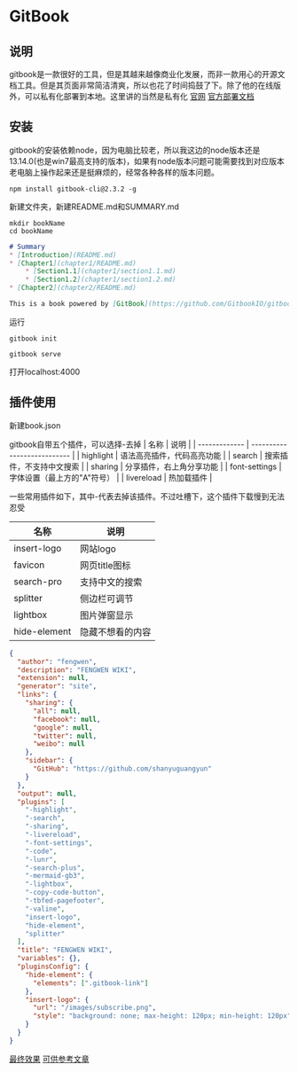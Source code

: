 # GitBook

## 说明
gitbook是一款很好的工具，但是其越来越像商业化发展，而非一款用心的开源文档工具。但是其页面非常简洁清爽，所以也花了时间捣鼓了下。除了他的在线版外，可以私有化部署到本地。这里讲的当然是私有化
[官网](https://www.gitbook.com/)
[官方部署文档](https://github.com/GitbookIO/gitbook/blob/master/docs/setup.md)

## 安装

gitbook的安装依赖node，因为电脑比较老，所以我这边的node版本还是13.14.0(也是win7最高支持的版本)，如果有node版本问题可能需要找到对应版本
老电脑上操作起来还是挺麻烦的，经常各种各样的版本问题。
```shell
npm install gitbook-cli@2.3.2 -g
```


新建文件夹，新建README.md和SUMMARY.md
```shell
mkdir bookName
cd bookName
```

```md
# Summary
* [Introduction](README.md)
* [Chapter1](chapter1/README.md)
    * [Section1.1](chapter1/section1.1.md)
    * [Section1.2](chapter1/section1.2.md)
* [Chapter2](chapter2/README.md)
```
```md
This is a book powered by [GitBook](https://github.com/GitbookIO/gitbook).
```

运行
```shell
gitbook init

gitbook serve
```

打开localhost:4000


## 插件使用

新建book.json

gitbook自带五个插件，可以选择-去掉
| 名称          | 说明                        |
| ------------- | --------------------------- |
| highlight     | 语法高亮插件，代码高亮功能  |
| search        | 搜索插件，不支持中文搜索    |
| sharing       | 分享插件，右上角分享功能    |
| font-settings | 字体设置（最上方的"A"符号） |
| livereload    | 热加载插件                  |



一些常用插件如下，其中-代表去掉该插件。不过吐槽下，这个插件下载慢到无法忍受

| 名称        | 说明           |
| ----------- | -------------- |
| insert-logo | 网站logo       |
| favicon     | 网页title图标  |
| search-pro  | 支持中文的搜索 |
| splitter    | 侧边栏可调节   |
| lightbox  | 图片弹窗显示     |
| hide-element  | 隐藏不想看的内容     |

```json
{
  "author": "fengwen",
  "description": "FENGWEN WIKI",
  "extension": null,
  "generator": "site",
  "links": {
    "sharing": {
      "all": null,
      "facebook": null,
      "google": null,
      "twitter": null,
      "weibo": null
    },
    "sidebar": {
      "GitHub": "https://github.com/shanyuguangyun"
    }
  },
  "output": null,
  "plugins": [
    "-highlight",
    "-search",
    "-sharing",
    "-livereload",
    "-font-settings",
    "-code",
    "-lunr",
    "-search-plus",
    "-mermaid-gb3",
    "-lightbox",
    "-copy-code-button",
    "-tbfed-pagefooter",
    "-valine",
    "insert-logo",
    "hide-element",
    "splitter"
  ],
  "title": "FENGWEN WIKI",
  "variables": {},
  "pluginsConfig": {
    "hide-element": {
      "elements": [".gitbook-link"]
    },
    "insert-logo": {
      "url": "/images/subscribe.png",
      "style": "background: none; max-height: 120px; min-height: 120px"
    }
  }
}
```

[最终效果](https://shanyuguangyun.github.io/gitBook)
[可供参考文章](https://jiangminggithub.github.io/gitbook/)
